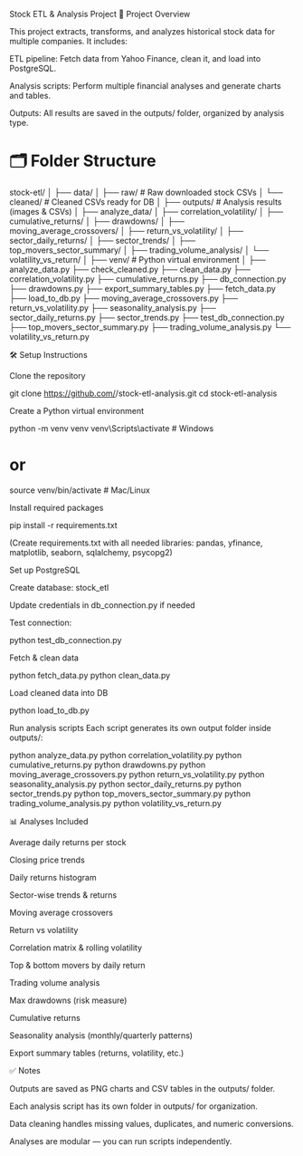 Stock ETL & Analysis Project
📌 Project Overview

This project extracts, transforms, and analyzes historical stock data for multiple companies. It includes:

ETL pipeline: Fetch data from Yahoo Finance, clean it, and load into PostgreSQL.

Analysis scripts: Perform multiple financial analyses and generate charts and tables.

Outputs: All results are saved in the outputs/ folder, organized by analysis type.

# 🗂 Folder Structure

stock-etl/
│
├── data/
│   ├── raw/              # Raw downloaded stock CSVs
│   └── cleaned/          # Cleaned CSVs ready for DB
│
├── outputs/              # Analysis results (images & CSVs)
│   ├── analyze_data/
│   ├── correlation_volatility/
│   ├── cumulative_returns/
│   ├── drawdowns/
│   ├── moving_average_crossovers/
│   ├── return_vs_volatility/
│   ├── sector_daily_returns/
│   ├── sector_trends/
│   ├── top_movers_sector_summary/
│   ├── trading_volume_analysis/
│   └── volatility_vs_return/
│
├── venv/                 # Python virtual environment
│
├── analyze_data.py
├── check_cleaned.py
├── clean_data.py
├── correlation_volatility.py
├── cumulative_returns.py
├── db_connection.py
├── drawdowns.py
├── export_summary_tables.py
├── fetch_data.py
├── load_to_db.py
├── moving_average_crossovers.py
├── return_vs_volatility.py
├── seasonality_analysis.py
├── sector_daily_returns.py
├── sector_trends.py
├── test_db_connection.py
├── top_movers_sector_summary.py
├── trading_volume_analysis.py
└── volatility_vs_return.py

🛠 Setup Instructions

Clone the repository

git clone https://github.com/<username>/stock-etl-analysis.git
cd stock-etl-analysis


Create a Python virtual environment

python -m venv venv
venv\Scripts\activate   # Windows
# or
source venv/bin/activate # Mac/Linux


Install required packages

pip install -r requirements.txt


(Create requirements.txt with all needed libraries: pandas, yfinance, matplotlib, seaborn, sqlalchemy, psycopg2)

Set up PostgreSQL

Create database: stock_etl

Update credentials in db_connection.py if needed

Test connection:

python test_db_connection.py


Fetch & clean data

python fetch_data.py
python clean_data.py


Load cleaned data into DB

python load_to_db.py


Run analysis scripts
Each script generates its own output folder inside outputs/:

python analyze_data.py
python correlation_volatility.py
python cumulative_returns.py
python drawdowns.py
python moving_average_crossovers.py
python return_vs_volatility.py
python seasonality_analysis.py
python sector_daily_returns.py
python sector_trends.py
python top_movers_sector_summary.py
python trading_volume_analysis.py
python volatility_vs_return.py

📊 Analyses Included

Average daily returns per stock

Closing price trends

Daily returns histogram

Sector-wise trends & returns

Moving average crossovers

Return vs volatility

Correlation matrix & rolling volatility

Top & bottom movers by daily return

Trading volume analysis

Max drawdowns (risk measure)

Cumulative returns

Seasonality analysis (monthly/quarterly patterns)

Export summary tables (returns, volatility, etc.)

✅ Notes

Outputs are saved as PNG charts and CSV tables in the outputs/ folder.

Each analysis script has its own folder in outputs/ for organization.

Data cleaning handles missing values, duplicates, and numeric conversions.

Analyses are modular — you can run scripts independently.
